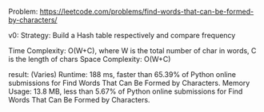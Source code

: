 Problem: https://leetcode.com/problems/find-words-that-can-be-formed-by-characters/

v0:
Strategy: Build a Hash table respectively and compare frequency

Time Complexity: O(W+C), where W is the total number of char in words, C is the length of chars
Space Complexity: O(W+C)

result: (Varies)
Runtime: 188 ms, faster than 65.39% of Python online submissions for Find Words That Can Be Formed by Characters.
Memory Usage: 13.8 MB, less than 5.67% of Python online submissions for Find Words That Can Be Formed by Characters.
